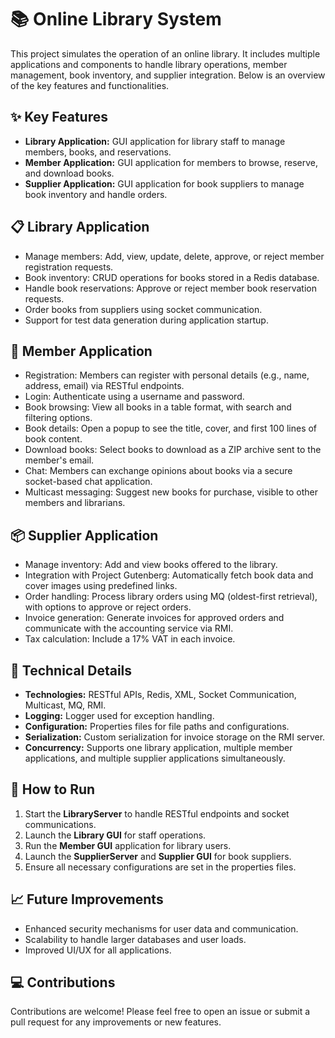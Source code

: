 <!DOCTYPE html>
<html>
<body>
    <h1>📚 Online Library System</h1>
    <p>
        This project simulates the operation of an online library. It includes multiple applications and components 
        to handle library operations, member management, book inventory, and supplier integration. 
        Below is an overview of the key features and functionalities.
    </p>
    <h2>✨ Key Features</h2>
    <ul>
        <li><strong>Library Application:</strong> GUI application for library staff to manage members, books, and reservations.</li>
        <li><strong>Member Application:</strong> GUI application for members to browse, reserve, and download books.</li>
        <li><strong>Supplier Application:</strong> GUI application for book suppliers to manage book inventory and handle orders.</li>
    </ul>
    <h2>📋 Library Application</h2>
    <ul>
        <li>Manage members: Add, view, update, delete, approve, or reject member registration requests.</li>
        <li>Book inventory: CRUD operations for books stored in a Redis database.</li>
        <li>Handle book reservations: Approve or reject member book reservation requests.</li>
        <li>Order books from suppliers using socket communication.</li>
        <li>Support for test data generation during application startup.</li>
    </ul>
    <h2>👤 Member Application</h2>
    <ul>
        <li>Registration: Members can register with personal details (e.g., name, address, email) via RESTful endpoints.</li>
        <li>Login: Authenticate using a username and password.</li>
        <li>Book browsing: View all books in a table format, with search and filtering options.</li>
        <li>Book details: Open a popup to see the title, cover, and first 100 lines of book content.</li>
        <li>Download books: Select books to download as a ZIP archive sent to the member's email.</li>
        <li>Chat: Members can exchange opinions about books via a secure socket-based chat application.</li>
        <li>Multicast messaging: Suggest new books for purchase, visible to other members and librarians.</li>
    </ul>
    <h2>📦 Supplier Application</h2>
    <ul>
        <li>Manage inventory: Add and view books offered to the library.</li>
        <li>Integration with Project Gutenberg: Automatically fetch book data and cover images using predefined links.</li>
        <li>Order handling: Process library orders using MQ (oldest-first retrieval), with options to approve or reject orders.</li>
        <li>Invoice generation: Generate invoices for approved orders and communicate with the accounting service via RMI.</li>
        <li>Tax calculation: Include a 17% VAT in each invoice.</li>
    </ul>
    <h2>📂 Technical Details</h2>
    <ul>
        <li><strong>Technologies:</strong> RESTful APIs, Redis, XML, Socket Communication, Multicast, MQ, RMI.</li>
        <li><strong>Logging:</strong> Logger used for exception handling.</li>
        <li><strong>Configuration:</strong> Properties files for file paths and configurations.</li>
        <li><strong>Serialization:</strong> Custom serialization for invoice storage on the RMI server.</li>
        <li><strong>Concurrency:</strong> Supports one library application, multiple member applications, and multiple supplier applications simultaneously.</li>
    </ul>
    <h2>🚀 How to Run</h2>
    <ol>
        <li>Start the <strong>LibraryServer</strong> to handle RESTful endpoints and socket communications.</li>
        <li>Launch the <strong>Library GUI</strong> for staff operations.</li>
        <li>Run the <strong>Member GUI</strong> application for library users.</li>
        <li>Launch the <strong>SupplierServer</strong> and <strong>Supplier GUI</strong> for book suppliers.</li>
        <li>Ensure all necessary configurations are set in the properties files.</li>
    </ol>
    <h2>📈 Future Improvements</h2>
    <ul>
        <li>Enhanced security mechanisms for user data and communication.</li>
        <li>Scalability to handle larger databases and user loads.</li>
        <li>Improved UI/UX for all applications.</li>
    </ul>
    <h2>💻 Contributions</h2>
    <p>
        Contributions are welcome! Please feel free to open an issue or submit a pull request for any improvements or new features.
    </p>
</body>
</html>

